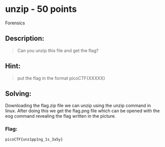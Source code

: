 # unzip - 50 points
Forensics

## Description:
> Can you unzip this file and get the flag?

## Hint:
> put the flag in the format picoCTF{XXXXX}

## Solving:

Downloading the flag.zip file we can unzip using the unzip command in linux. After doing this we get the flag.png file which can be opened with the eog command revealing the flag written in the picture.

### Flag: 

```
picoCTF{unz1pp1ng_1s_3a5y}
```
